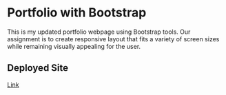 # Portfolio with Bootstrap

This is my updated portfolio webpage using Bootstrap tools. Our assignment is to create responsive layout that fits a variety of screen sizes while remaining visually appealing for the user.

## Deployed Site

[Link](https://marktmcgraw.github.io/portfolio-with-bootstrap/)
